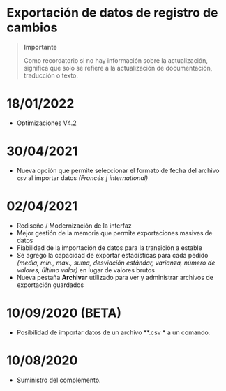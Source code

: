 # Exportación de datos de registro de cambios

>**Importante**
>
>Como recordatorio si no hay información sobre la actualización, significa que solo se refiere a la actualización de documentación, traducción o texto.

# 18/01/2022

- Optimizaciones V4.2

# 30/04/2021

- Nueva opción que permite seleccionar el formato de fecha del archivo `csv` al importar datos *(Francés \| international)*

# 02/04/2021

- Rediseño / Modernización de la interfaz
- Mejor gestión de la memoria que permite exportaciones masivas de datos
- Fiabilidad de la importación de datos para la transición a estable
- Se agregó la capacidad de exportar estadísticas para cada pedido *(media, min., max., suma, desviación estándar, varianza, número de valores, último valor)* en lugar de valores brutos
- Nueva pestaña **Archivar** utilizado para ver y administrar archivos de exportación guardados

# 10/09/2020 (BETA)

- Posibilidad de importar datos de un archivo *\*.csv * a un comando.

# 10/08/2020

- Suministro del complemento.
